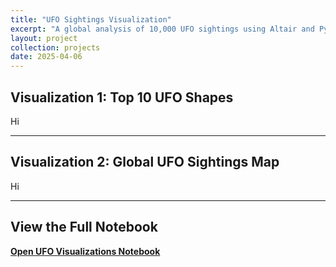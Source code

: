 ```yaml
---
title: "UFO Sightings Visualization"
excerpt: "A global analysis of 10,000 UFO sightings using Altair and Python"
layout: project
collection: projects
date: 2025-04-06
---
```


##  Visualization 1: Top 10 UFO Shapes

Hi

---

##  Visualization 2: Global UFO Sightings Map

Hi

---

## View the Full Notebook

 [**Open UFO Visualizations Notebook**](https://github.com/aleebe21/aleebe21.github.io/blob/main/_projects/ufo_visualizations.ipynb)
